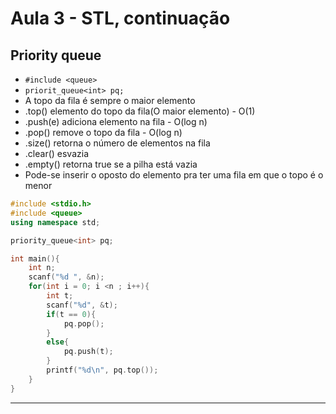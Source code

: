 # Aula 3 - STL, continuação

## Priority queue

* `#include <queue>`
* `priorit_queue<int> pq;`
* A topo da fila é sempre o maior elemento
* .top() elemento do topo da fila(O maior elemento) - O(1)
* .push(e) adiciona elemento na fila - O(log n)
* .pop() remove o topo da fila - O(log n)
* .size() retorna o número de elementos na fila
* .clear() esvazia
* .empty() retorna true se a pilha está vazia
* Pode-se inserir o oposto do elemento pra ter uma fila em que o topo é o menor
```c++
#include <stdio.h>
#include <queue>
using namespace std;

priority_queue<int> pq;

int main(){
    int n;
    scanf("%d ", &n);
    for(int i = 0; i <n ; i++){
        int t;
        scanf("%d", &t);
        if(t == 0){
            pq.pop();
        }
        else{
            pq.push(t);
        }
        printf("%d\n", pq.top());
    }
}
```
---